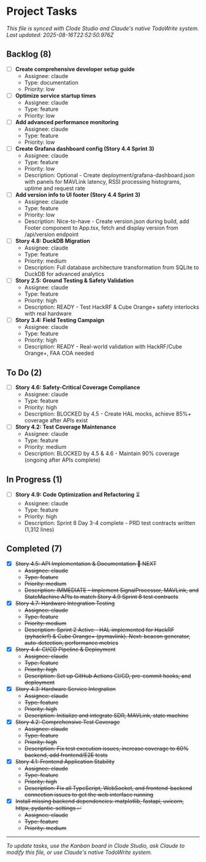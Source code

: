 # Project Tasks

*This file is synced with Clode Studio and Claude's native TodoWrite system.*
*Last updated: 2025-08-16T22:52:50.976Z*

## Backlog (8)

- [ ] **Create comprehensive developer setup guide**
  - Assignee: claude
  - Type: documentation
  - Priority: low
- [ ] **Optimize service startup times**
  - Assignee: claude
  - Type: feature
  - Priority: low
- [ ] **Add advanced performance monitoring**
  - Assignee: claude
  - Type: feature
  - Priority: low
- [ ] **Create Grafana dashboard config (Story 4.4 Sprint 3)**
  - Assignee: claude
  - Type: feature
  - Priority: low
  - Description: Optional - Create deployment/grafana-dashboard.json with panels for MAVLink latency, RSSI processing histograms, uptime and request rate
- [ ] **Add version info to UI footer (Story 4.4 Sprint 3)**
  - Assignee: claude
  - Type: feature
  - Priority: low
  - Description: Nice-to-have - Create version.json during build, add Footer component to App.tsx, fetch and display version from /api/version endpoint
- [ ] **Story 4.8: DuckDB Migration**
  - Assignee: claude
  - Type: feature
  - Priority: medium
  - Description: Full database architecture transformation from SQLite to DuckDB for advanced analytics
- [ ] **Story 2.5: Ground Testing & Safety Validation**
  - Assignee: claude
  - Type: feature
  - Priority: high
  - Description: READY - Test HackRF & Cube Orange+ safety interlocks with real hardware
- [ ] **Story 3.4: Field Testing Campaign**
  - Assignee: claude
  - Type: feature
  - Priority: high
  - Description: READY - Real-world validation with HackRF/Cube Orange+, FAA COA needed

## To Do (2)

- [ ] **Story 4.6: Safety-Critical Coverage Compliance**
  - Assignee: claude
  - Type: feature
  - Priority: high
  - Description: BLOCKED by 4.5 - Create HAL mocks, achieve 85%+ coverage after APIs exist
- [ ] **Story 4.2: Test Coverage Maintenance**
  - Assignee: claude
  - Type: feature
  - Priority: medium
  - Description: BLOCKED by 4.5 & 4.6 - Maintain 90% coverage (ongoing after APIs complete)

## In Progress (1)

- [ ] **Story 4.9: Code Optimization and Refactoring** ⏳
  - Assignee: claude
  - Type: feature
  - Priority: high
  - Description: Sprint 8 Day 3-4 complete - PRD test contracts written (1,312 lines)

## Completed (7)

- [x] ~~Story 4.5: API Implementation & Documentation 🎯 NEXT~~
  - ~~Assignee: claude~~
  - ~~Type: feature~~
  - ~~Priority: medium~~
  - ~~Description: IMMEDIATE - Implement SignalProcessor, MAVLink, and StateMachine APIs to match Story 4.9 Sprint 8 test contracts~~
- [x] ~~Story 4.7: Hardware Integration Testing~~
  - ~~Assignee: claude~~
  - ~~Type: feature~~
  - ~~Priority: medium~~
  - ~~Description: Sprint 2 Active - HAL implemented for HackRF (pyhackrf) & Cube Orange+ (pymavlink). Next: beacon generator, auto-detection, performance metrics~~
- [x] ~~Story 4.4: CI/CD Pipeline & Deployment~~
  - ~~Assignee: claude~~
  - ~~Type: feature~~
  - ~~Priority: high~~
  - ~~Description: Set up GitHub Actions CI/CD, pre-commit hooks, and deployment~~
- [x] ~~Story 4.3: Hardware Service Integration~~
  - ~~Assignee: claude~~
  - ~~Type: feature~~
  - ~~Priority: high~~
  - ~~Description: Initialize and integrate SDR, MAVLink, state machine~~
- [x] ~~Story 4.2: Comprehensive Test Coverage~~
  - ~~Assignee: claude~~
  - ~~Type: feature~~
  - ~~Priority: high~~
  - ~~Description: Fix test execution issues, increase coverage to 60% backend, add frontend/E2E tests~~
- [x] ~~Story 4.1: Frontend Application Stability~~
  - ~~Assignee: claude~~
  - ~~Type: feature~~
  - ~~Priority: high~~
  - ~~Description: Fix all TypeScript, WebSocket, and frontend-backend connection issues to get the web interface running~~
- [x] ~~Install missing backend dependencies: matplotlib, fastapi, uvicorn, httpx, pydantic-settings ✅~~
  - ~~Assignee: claude~~
  - ~~Type: feature~~
  - ~~Priority: medium~~

---
*To update tasks, use the Kanban board in Clode Studio, ask Claude to modify this file, or use Claude's native TodoWrite system.*
